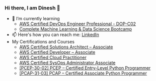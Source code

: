 ### Hi there, I am Dinesh 👋

- 🌱 I’m currently learning
    - [AWS Certified DevOps Engineer Professional - DOP-C02](https://www.udemy.com/course/aws-certified-devops-engineer-professional-hands-on/)
    - [Complete Machine Learning & Data Science Bootcamp](https://www.udemy.com/course/complete-machine-learning-and-data-science-zero-to-mastery/)
- 📫 Here's how you can reach me: [LinkedIn](https://www.linkedin.com/in/dinesh-yelavarthi-68b01685/)
- My Certifications and Courses
    - [AWS Certified Solutions Architect – Associate](https://www.credly.com/badges/a7e62fee-a66e-4a3d-9ec4-6d57788757f7/linked_in_profile)
    - [AWS Certified Developer – Associate](https://www.credly.com/badges/c390afdd-066e-4c11-ac08-f41b10e6f71a/linked_in_profile)
    - [AWS Certified Cloud Practitioner](https://www.credly.com/badges/e5460ac3-0a19-4146-81c0-71665cc0f84d/linked_in_profile)
    - [AWS Certified SysOps Administrator Associate](https://www.credly.com/badges/b163a695-0c07-414c-a21a-37cfa66959b7)
    - [[PCEP-30-02] PCEP – Certified Entry-Level Python Programmer](https://www.credly.com/badges/9b5059b3-f722-4d53-a4fa-e8a2ece17077)
    - [[PCAP-31-03] PCAP – Certified Associate Python Programmer](https://www.credly.com/badges/833b5de6-23d8-410e-b453-6bb9247af848)

